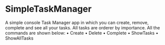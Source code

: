 # SimpleTaskManager
A simple console Task Manager app in which you can create, remove, complete and see all your tasks.
All tasks are orderer by importance. All the commands are shown below:
    • Create
    • Delete
    • Complete
    • ShowTasks
    • ShowAllTasks